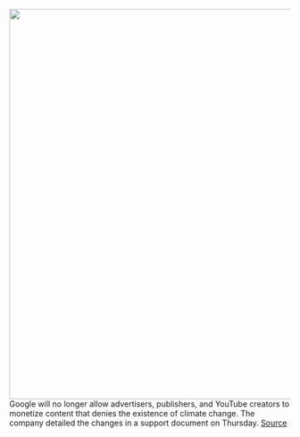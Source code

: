 <img src='https://cdn.vox-cdn.com/thumbor/R0DisMAoT1IM3jDDzEOQWIpfwGc=/0x0:2040x1360/1200x800/filters:focal(857x517:1183x843)/cdn.vox-cdn.com/uploads/chorus_image/image/69965821/acastro_180403_1777_youtube_0002.0.jpg' width='700px' /><br/>
Google will no longer allow advertisers, publishers, and YouTube creators to monetize content that denies the existence of climate change. The company detailed the changes in a support document on Thursday.
<a href='https://www.theverge.com/2021/10/7/22715102/google-youtube-climate-change-deniers-ads-monetization'> Source <a/>